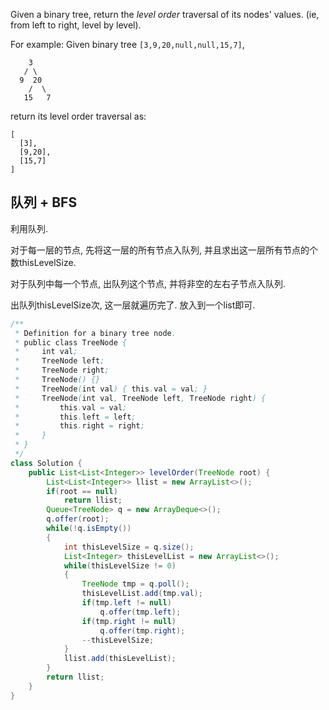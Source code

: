 Given a binary tree, return the *level order* traversal of its nodes' values. (ie, from left to right, level by level).

For example:
Given binary tree `[3,9,20,null,null,15,7]`,

```
    3
   / \
  9  20
    /  \
   15   7
```



return its level order traversal as:

```
[
  [3],
  [9,20],
  [15,7]
]
```

## 队列 + BFS

利用队列.

对于每一层的节点, 先将这一层的所有节点入队列, 并且求出这一层所有节点的个数thisLevelSize.

对于队列中每一个节点, 出队列这个节点, 并将非空的左右子节点入队列.

出队列thisLevelSize次, 这一层就遍历完了. 放入到一个list即可.

```java
/**
 * Definition for a binary tree node.
 * public class TreeNode {
 *     int val;
 *     TreeNode left;
 *     TreeNode right;
 *     TreeNode() {}
 *     TreeNode(int val) { this.val = val; }
 *     TreeNode(int val, TreeNode left, TreeNode right) {
 *         this.val = val;
 *         this.left = left;
 *         this.right = right;
 *     }
 * }
 */
class Solution {
    public List<List<Integer>> levelOrder(TreeNode root) {
        List<List<Integer>> llist = new ArrayList<>();
        if(root == null)
            return llist;
        Queue<TreeNode> q = new ArrayDeque<>();
        q.offer(root);
        while(!q.isEmpty())
        {
            int thisLevelSize = q.size();
            List<Integer> thisLevelList = new ArrayList<>();
            while(thisLevelSize != 0)
            {
                TreeNode tmp = q.poll();
                thisLevelList.add(tmp.val);
                if(tmp.left != null)
                    q.offer(tmp.left);
                if(tmp.right != null)
                    q.offer(tmp.right);
                --thisLevelSize;
            }
            llist.add(thisLevelList);
        }
        return llist;
    }
}
```

